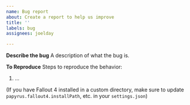 ```yaml
---
name: Bug report
about: Create a report to help us improve
title: ''
labels: bug
assignees: joelday

---
```


**Describe the bug**
A description of what the bug is.

**To Reproduce**
Steps to reproduce the behavior:
1. ...

(If you have Fallout 4 installed in a custom directory, make sure to update `papyrus.fallout4.installPath`, etc. in your `settings.json`)
